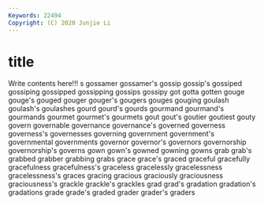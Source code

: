 ```yaml
---
Keywords: 22494
Copyright: (C) 2020 Junjie Li
---
```


# title

Write contents here!!!
s 
gossamer 
gossamer's 
gossip 
gossip's
gossiped 
gossiping 
gossipped 
gossipping 
gossips 
gossipy 
got 
gotta 
gotten 
gouge
gouge's 
gouged 
gouger 
gouger's 
gougers 
gouges 
gouging 
goulash 
goulash's 
goulashes
gourd 
gourd's 
gourds 
gourmand 
gourmand's 
gourmands 
gourmet 
gourmet's 
gourmets 
gout
gout's 
goutier 
goutiest 
gouty 
govern 
governable 
governance 
governance's 
governed 
governess
governess's 
governesses 
governing 
government 
government's 
governmental 
governments 
governor 
governor's 
governors
governorship 
governorship's 
governs 
gown 
gown's 
gowned 
gowning 
gowns 
grab 
grab's
grabbed 
grabber 
grabbing 
grabs 
grace 
grace's 
graced 
graceful 
gracefully 
gracefulness
gracefulness's 
graceless 
gracelessly 
gracelessness 
gracelessness's 
graces 
gracing 
gracious 
graciously 
graciousness
graciousness's 
grackle 
grackle's 
grackles 
grad 
grad's 
gradation 
gradation's 
gradations 
grade
grade's 
graded 
grader 
grader's 
graders 
